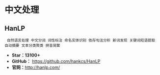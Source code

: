 <!--
 * @Description: 
 * @Author: twp
 * @LastEditors: twp
 * @Date: 2019-06-01 13:28:46
 * @LastEditTime: 2019-06-01 13:30:25
 -->

# 中文处理

## HanLP

     自然语言处理 中文分词 词性标注 命名实体识别 依存句法分析 新词发现 关键词短语提取 自动摘要 文本分类聚类 拼音简繁

* **Star：13100+**
* **GitHub：** <https://github.com/hankcs/HanLP>
* **官网：**<http://hanlp.com/>
  